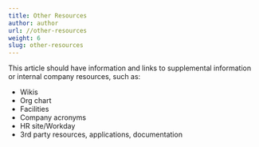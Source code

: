 ```yaml
---
title: Other Resources
author: author
url: //other-resources
weight: 6
slug: other-resources
---
```


This article should have information and links to supplemental information or internal company resources, such as:

* Wikis
* Org chart
* Facilities
* Company acronyms
* HR site/Workday
* 3rd party resources, applications, documentation
